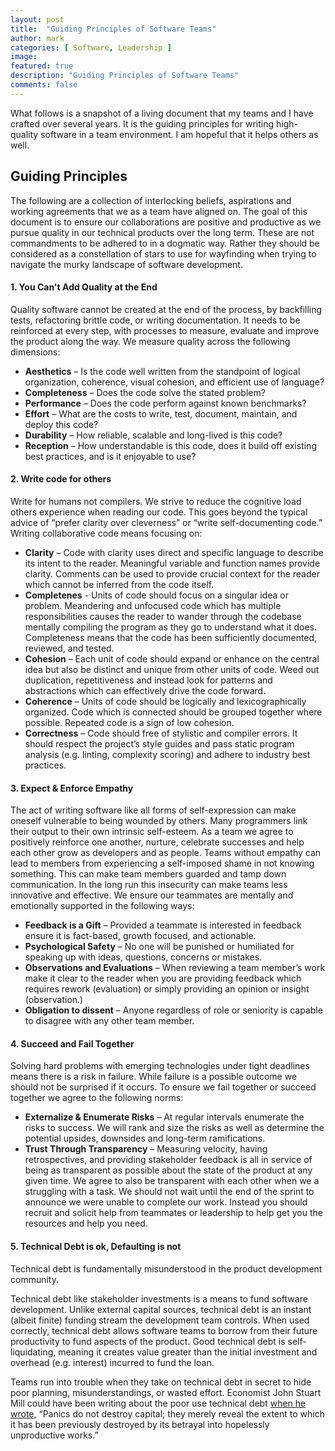 ```yaml
---
layout: post
title:  "Guiding Principles of Software Teams"
author: mark
categories: [ Software, Leadership ]
image: 
featured: true
description: "Guiding Principles of Software Teams"
comments: false
---
```


What follows is a snapshot of a living document that my teams and I have crafted over several years. It is the guiding principles for writing high-quality software in a team environment. I am hopeful that it helps others as well.

## Guiding Principles

The following are a collection of interlocking beliefs, aspirations and working agreements that we as a team have aligned on. The goal of this document is to ensure our collaborations are positive and productive as we pursue quality in our technical products over the long term. These are not commandments to be adhered to in a dogmatic way. Rather they should be considered as a constellation of stars to use for wayfinding when trying to navigate the murky landscape of software development.

#### 1. You Can't Add Quality at the End
Quality software cannot be created at the end of the process, by backfilling tests, refactoring brittle code, or writing documentation. It needs to be reinforced at every step, with processes to measure, evaluate and improve the product along the way. We measure quality across the following dimensions:

* **Aesthetics** – Is the code well written from the standpoint of logical organization, coherence, visual cohesion, and efficient use of language?
* **Completeness** – Does the code solve the stated problem?
* **Performance** – Does the code perform against known benchmarks?
* **Effort** – What are the costs to write, test, document, maintain, and deploy this code?
* **Durability** – How reliable, scalable and long-lived is this code?
* **Reception** – How understandable is this code, does it build off existing best practices, and is it enjoyable to use?

#### 2. Write code for others
Write for humans not compilers. We strive to reduce the cognitive load others experience when reading our code. This goes beyond the typical advice of “prefer clarity over cleverness” or “write self-documenting code.” Writing collaborative code means focusing on:

* **Clarity** – Code with clarity uses direct and specific language to describe its intent to the reader. Meaningful variable and function names provide clarity. Comments can be used to provide crucial context for the reader which cannot be inferred from the code itself.
* **Completenes** - Units of code should focus on a singular idea or problem. Meandering and unfocused code which has multiple responsibilities causes the reader to wander through the codebase mentally compiling the program as they go to understand what it does. Completeness means that the code has been sufficiently documented, reviewed, and tested.
* **Cohesion** – Each unit of code should expand or enhance on the central idea but also be distinct and unique from other units of code. Weed out duplication, repetitiveness and instead look for patterns and abstractions which can effectively drive the code forward.
* **Coherence** – Units of code should be logically and lexicographically organized. Code which is connected should be grouped together where possible. Repeated code is a sign of low cohesion.
* **Correctness** – Code should free of stylistic and compiler errors. It should respect the project’s style guides and pass static program analysis (e.g. linting, complexity scoring) and adhere to industry best practices.

#### 3. Expect & Enforce Empathy
The act of writing software like all forms of self-expression can make oneself vulnerable to being wounded by others. Many programmers link their output to their own intrinsic self-esteem. As a team we agree to positively reinforce one another, nurture, celebrate successes and help each other grow as developers and as people. Teams without empathy can lead to members from experiencing a self-imposed shame in not knowing something. This can make team members guarded and tamp down communication. In the long run this insecurity can make teams less innovative and effective. We ensure our teammates are mentally and emotionally supported in the following ways:

* **Feedback is a Gift** – Provided a teammate is interested in feedback ensure it is fact-based, growth focused, and actionable.
* **Psychological Safety** – No one will be punished or humiliated for speaking up with ideas, questions, concerns or mistakes.
* **Observations and Evaluations** – When reviewing a team member’s work make it clear to the reader when you are providing feedback which requires rework (evaluation) or simply providing an opinion or insight (observation.)
* **Obligation to dissent** – Anyone regardless of role or seniority is capable to disagree with any other team member.

#### 4. Succeed and Fail Together
Solving hard problems with emerging technologies under tight deadlines means there is a risk in failure. While failure is a possible outcome we should not be surprised if it occurs. To ensure we fail together or succeed together we agree to the following norms:

* **Externalize & Enumerate Risks** – At regular intervals enumerate the risks to success. We will rank and size the risks as well as determine the potential upsides, downsides and long-term ramifications.
* **Trust Through Transparency** – Measuring velocity, having retrospectives, and providing stakeholder feedback is all in service of being as transparent as possible about the state of the product at any given time. We agree to also be transparent with each other when we a struggling with a task. We should not wait until the end of the sprint to announce we were unable to complete our work. Instead you should recruit and solicit help from teammates or leadership to help get you the resources and help you need.

#### 5. Technical Debt is ok, Defaulting is not

Technical debt is fundamentally misunderstood in the product development community.

Technical debt like stakeholder investments is a means to fund software development. Unlike external capital sources, technical debt is an instant (albeit finite) funding stream the development team controls. When used correctly, technical debt allows software teams to borrow from their future productivity to fund aspects of the product. Good technical debt is self-liquidating, meaning it creates value greater than the initial investment and overhead (e.g. interest) incurred to fund the loan.

Teams run into trouble when they take on technical debt in secret to hide poor planning, misunderstandings, or wasted effort. Economist John Stuart Mill could have been writing about the poor use technical debt [when he wrote](https://archive.org/stream/oncreditcyclesor00manc/oncreditcyclesor00manc_djvu.txt),  “Panics do not destroy capital; they merely reveal the extent to which it has been previously destroyed by its betrayal into hopelessly unproductive works.”
